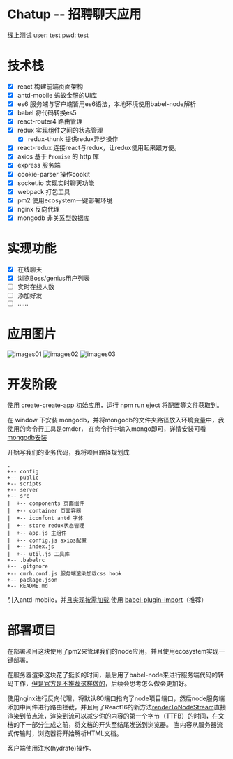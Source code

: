 # Chatup -- 招聘聊天应用

[线上测试](https://www.tanzhifeng.top)
user: test
pwd: test

# 技术栈

- [x] react 构建前端页面架构
- [x] antd-mobile 蚂蚁金服的UI库
- [x] es6 服务端与客户端皆用es6语法，本地环境使用babel-node解析
- [x] babel 将代码转换es5
- [x] react-router4 路由管理
- [x] redux 实现组件之间的状态管理
    - [x] redux-thunk 提供redux异步操作
- [x] react-redux 连接react与redux，让redux使用起来跟方便。
- [x] axios 基于 `Promise` 的 http 库
- [x] express 服务端
- [x] cookie-parser 操作cookit
- [x] socket.io 实现实时聊天功能
- [x] webpack 打包工具
- [x] pm2 使用ecosystem一键部署环境
- [x] nginx 反向代理
- [x] mongodb 非关系型数据库

# 实现功能

- [x] 在线聊天
- [x] 浏览Boss/genius用户列表
- [ ] 实时在线人数
- [ ] 添加好友
- [ ] ......

# 应用图片

![images01](https://raw.githubusercontent.com/7zf001/mine/master/images/shotimges01.png)
![images02](https://raw.githubusercontent.com/7zf001/mine/master/images/shotimages02.png)
![images03](https://raw.githubusercontent.com/7zf001/mine/master/images/shotimages03.png)

# 开发阶段

  使用 create-create-app 初始应用，运行 npm run eject 将配置等文件获取到。

  在 window 下安装 mongodb，并将mongodb的文件夹路径放入环境变量中，我使用的命令行工具是cmder，
在命令行中输入mongo即可，详情安装可看[mongodb安装](https://docs.mongodb.com/manual/tutorial/install-mongodb-on-windows/)

  开始写我们的业务代码，我将项目路径规划成

```
.
+-- config
+-- public
+-- scripts
+-- server
+-- src
|  +-- components 页面组件
|  +-- container 页面容器
|  +-- iconfont antd 字体
|  +-- store redux状态管理
|  +-- app.js 主组件
|  +-- config.js axios配置
|  +-- index.js 
|  +-- util.js 工具库
+-- .babelrc
+-- .gitgnore
+-- cmrh.conf.js 服务端渲染加载css hook
+-- package.json
+-- README.md
```

引入antd-mobile，并且[实现按需加载](https://mobile.ant.design/docs/react/introduce-cn)
使用 [babel-plugin-import](https://github.com/ant-design/babel-plugin-import)（推荐）

# 部署项目

在部署项目这块使用了pm2来管理我们的node应用，并且使用ecosystem实现一键部署。

在服务器渲染这块花了挺长的时间，最后用了babel-node来进行服务端代码的转码工作，[但是官方是不推荐这样做的](https://babeljs.io/docs/usage/cli/#babel-node)，后续会思考怎么做会更加好。

使用nginx进行反向代理，将默认80端口指向了node项目端口，然后node服务端添加中间件进行路由拦截，并且用了React16的新方法[renderToNodeStream](https://reactjs.org/docs/react-dom-server.html#rendertonodestream)直接渲染到节点流，渲染到流可以减少你的内容的第一个字节（TTFB）的时间，在文档的下一部分生成之前，将文档的开头至结尾发送到浏览器。 当内容从服务器流式传输时，浏览器将开始解析HTML文档。

客户端使用注水(hydrate)操作。
